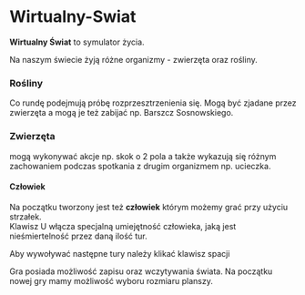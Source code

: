 # Wirtualny-Swiat

**Wirtualny Świat** to symulator życia. 

Na naszym świecie żyją różne organizmy - zwierzęta oraz rośliny.  

### **Rośliny** 
Co rundę podejmują próbę rozprzesztrzenienia się. Mogą być zjadane przez zwierzęta a mogą je też zabijać np. Barszcz Sosnowskiego.   

### **Zwierzęta**  
mogą wykonywać akcje np. skok o 2 pola a także wykazują się różnym zachowaniem podczas spotkania z drugim organizmem np. ucieczka.   

#### **Człowiek**
Na początku tworzony jest też **człowiek** którym możemy grać przy użyciu strzałek.  
Klawisz U włącza specjalną umiejętność człowieka, jaką jest nieśmiertelność przez daną ilość tur.  

Aby wywoływać następne tury należy klikać klawisz spacji

Gra posiada możliwość zapisu oraz wczytywania świata. Na początku nowej gry mamy możliwość wyboru rozmiaru planszy.
